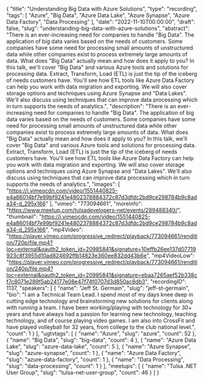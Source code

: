 {
  "title": "Understanding Big Data with Azure Solutions",
  "type": "recording",
  "tags": [
    "Azure",
    "Big Data",
    "Azure Data Lake",
    "Azure Synapse",
    "Azure Data Factory",
    "Data Processing"
  ],
  "date": "2022-11-10T00:00:00",
  "draft": false,
  "slug": "understanding-big-data-with-azure-solutions",
  "abstract": "There is an ever-increasing need for companies to handle \"Big Data\". The application of big data varies based on the needs of customers. Some companies have some need for processing small amounts of unstructured data while other companies exist to process extremely large amounts of data. What does \"Big Data\" actually mean and how does it apply to you? In this talk, we'll cover \"Big Data\" and various Azure tools and solutions for processing data. Extract, Transform, Load (ETL) is just the tip of the iceberg of needs customers have. You'll see how ETL tools like Azure Data Factory can help you work with data migration and exporting. We will also cover storage options and techniques using Azure Synapse and \"Data Lakes\". We'll also discuss using techniques that can improve data processing which in turn supports the needs of analytics.",
  "description": "There is an ever-increasing need for companies to handle \"Big Data\". The application of big data varies based on the needs of customers. Some companies have some need for processing small amounts of unstructured data while other companies exist to process extremely large amounts of data. What does \"Big Data\" actually mean and how does it apply to you? In this talk, we'll cover \"Big Data\" and various Azure tools and solutions for processing data. Extract, Transform, Load (ETL) is just the tip of the iceberg of needs customers have. You'll see how ETL tools like Azure Data Factory can help you work with data migration and exporting. We will also cover storage options and techniques using Azure Synapse and \"Data Lakes\". We'll also discuss using techniques that can improve data processing which in turn supports the needs of analytics.",
  "images": [
    "https://i.vimeocdn.com/video/1551440825-e4a86014bf7e99bf9241e4802378884372c87d3dfdc2bd9ce298784b9c8ada34-d_295x166"
  ],
  "vimeo": "773094661",
  "moreinfo": "https://www.meetup.com/tulsadevelopers-net/events/289488340/",
  "thumbnail": "https://i.vimeocdn.com/video/1551440825-e4a86014bf7e99bf9241e4802378884372c87d3dfdc2bd9ce298784b9c8ada34-d_295x166",
  "mp4Video": "https://player.vimeo.com/progressive_redirect/playback/773094661/rendition/720p/file.mp4?loc=external&oauth2_token_id=20985841&signature=10effb26ee137d07719923c8f3955d10ad824692ffb14823e360ee832dd43b6e",
  "mp4VideoLow": "https://player.vimeo.com/progressive_redirect/playback/773094661/rendition/240p/file.mp4?loc=external&oauth2_token_id=20985841&signature=ebaa7265aef52b338cf7c8071e289f5ab24177e08e47f74f0707d3d850ac8db3",
  "recordingID": 1137,
  "speakers": [
    {
      "name": "Jeff St. Germain",
      "slug": "jeff-st-germain",
      "bio": "I am a Technical Team Lead. I spend most of my days knee deep in cutting edge technology and brainstorming new solutions for clients along with running a team. I have been working/playing with technology for 30+ years and have always had a passion for learning new technology, teaching technology, and of course playing video games. I am also into CrossFit and have played volleyball for 32 years, from college to the club national level.",
      "count": 1
    }
  ],
  "ugtvtags": [
    {
      "name": "Azure",
      "slug": "azure",
      "count": 52
    },
    {
      "name": "Big Data",
      "slug": "big-data",
      "count": 4
    },
    {
      "name": "Azure Data Lake",
      "slug": "azure-data-lake",
      "count": 5
    },
    {
      "name": "Azure Synapse",
      "slug": "azure-synapse",
      "count": 1
    },
    {
      "name": "Azure Data Factory",
      "slug": "azure-data-factory",
      "count": 1
    },
    {
      "name": "Data Processing",
      "slug": "data-processing",
      "count": 1
    }
  ],
  "meetups": [
    {
      "name": "Tulsa .NET User Group",
      "slug": "tulsa-net-user-group",
      "count": 46
    }
  ]
}